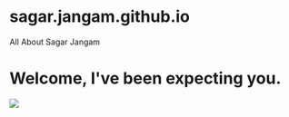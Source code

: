 # sagar.jangam.github.io
All About Sagar Jangam 
# Welcome, I've been expecting you.
![](./image.svg)

